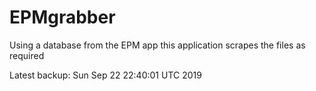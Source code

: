# EPMgrabber
Using a database from the EPM app this application scrapes the files as required


Latest backup: Sun Sep 22 22:40:01 UTC 2019
